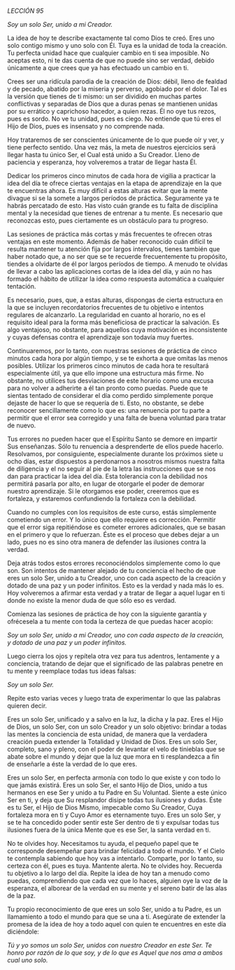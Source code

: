 *LECCIÓN 95*

*Soy un solo Ser, unido a mi Creador.*

La idea de hoy te describe exactamente tal como Dios te creó. Eres uno solo contigo mismo y uno solo con Él. Tuya es la unidad de toda la creación. Tu perfecta unidad hace que cualquier cambio en ti sea imposible. No aceptas esto, ni te das cuenta de que no puede sino ser verdad, debido únicamente a que crees que ya has efectuado un cambio en ti.

Crees ser una ridícula parodia de la creación de Dios: débil, lleno de fealdad y de pecado, abatido por la miseria y perverso, agobiado por el dolor. Tal es la versión que tienes de ti mismo: un ser dividido en muchas partes conflictivas y separadas de Dios que a duras penas se mantienen unidas por su errático y caprichoso hacedor, a quien rezas. Él no oye tus rezos, pues es sordo. No ve tu unidad, pues es ciego. No entiende que tú eres el Hijo de Dios, pues es insensato y no comprende nada.

Hoy trataremos de ser conscientes únicamente de lo que puede oír y ver, y tiene perfecto sentido. Una vez más, la meta de nuestros ejercicios será llegar hasta tu único Ser, el Cual está unido a Su Creador. Lleno de paciencia y esperanza, hoy volveremos a tratar de llegar hasta Él.

Dedicar los primeros cinco minutos de cada hora de vigilia a practicar la idea del día te ofrece ciertas ventajas en la etapa de aprendizaje en la que te encuentras ahora. Es muy difícil a estas alturas evitar que la mente divague si se la somete a largos períodos de práctica. Seguramente ya te habrás percatado de esto. Has visto cuán grande es tu falta de disciplina mental y la necesidad que tienes de entrenar a tu mente. Es necesario que reconozcas esto, pues ciertamente es un obstáculo para tu progreso.

Las sesiones de práctica más cortas y más frecuentes te ofrecen otras ventajas en este momento. Además de haber reconocido cuán difícil te resulta mantener tu atención fija por largos intervalos, tienes también que haber notado que, a no ser que se te recuerde frecuentemente tu propósito, tiendes a olvidarte de él por largos períodos de tiempo. A menudo te olvidas de llevar a cabo las aplicaciones cortas de la idea del día, y aún no has formado el hábito de utilizar la idea como respuesta automática a cualquier tentación.

Es necesario, pues, que, a estas alturas, dispongas de cierta estructura en la que se incluyen recordatorios frecuentes de tu objetivo e intentos regulares de alcanzarlo. La regularidad en cuanto al horario, no es el requisito ideal para la forma más beneficiosa de practicar la salvación. Es algo ventajoso, no obstante, para aquellos cuya motivación es inconsistente y cuyas defensas contra el aprendizaje son todavía muy fuertes.

Continuaremos, por lo tanto, con nuestras sesiones de práctica de cinco minutos cada hora por algún tiempo, y se te exhorta a que omitas las menos posibles. Utilizar los primeros cinco minutos de cada hora te resultará especialmente útil, ya que ello impone una estructura más firme. No obstante, no utilices tus desviaciones de este horario como una excusa para no volver a adherirte a él tan pronto como puedas. Puede que te sientas tentado de considerar el día como perdido simplemente porque dejaste de hacer lo que se requería de ti. Esto, no obstante, se debe reconocer sencillamente como lo que es: una renuencia por tu parte a permitir que el error sea corregido y una falta de buena voluntad para tratar de nuevo.

Tus errores no pueden hacer que el Espíritu Santo se demore en impartir Sus enseñanzas. Sólo tu renuencia a desprenderte de ellos puede hacerlo. Resolvamos, por consiguiente, especialmente durante los próximos siete u ocho días, estar dispuestos a perdonarnos a nosotros mismos nuestra falta de diligencia y el no seguir al pie de la letra las instrucciones que se nos dan para practicar la idea del día. Esta tolerancia con la debilidad nos permitirá pasarla por alto, en lugar de otorgarle el poder de demorar nuestro aprendizaje. Si le otorgamos ese poder, creeremos que es fortaleza, y estaremos confundiendo la fortaleza con la debilidad.

Cuando no cumples con los requisitos de este curso, estás simplemente cometiendo un error. Y lo único que ello requiere es corrección. Permitir que el error siga repitiéndose es cometer errores adicionales, que se basan en el primero y que lo refuerzan. Éste es el proceso que debes dejar a un lado, pues no es sino otra manera de defender las ilusiones contra la verdad.

Deja atrás todos estos errores reconociéndolos simplemente como lo que son. Son intentos de mantener alejado de tu conciencia el hecho de que eres un solo Ser, unido a tu Creador, uno con cada aspecto de la creación y dotado de una paz y un poder infinitos. Esto es la verdad y nada más lo es. Hoy volveremos a afirmar esta verdad y a tratar de llegar a aquel lugar en ti donde no existe la menor duda de que sólo eso es verdad.

Comienza las sesiones de práctica de hoy con la siguiente garantía y ofrécesela a tu mente con toda la certeza de que puedas hacer acopio:

_Soy un solo Ser, unido a mi Creador, uno con cada aspecto de la creación, y dotado de una paz y un poder infinitos._

Luego cierra los ojos y repítela otra vez para tus adentros, lentamente y a conciencia, tratando de dejar que el significado de las palabras penetre en tu mente y reemplace todas tus ideas falsas:

_Soy un solo Ser._

Repite esto varias veces y luego trata de experimentar lo que las palabras quieren decir.

Eres un solo Ser, unificado y a salvo en la luz, la dicha y la paz. Eres el Hijo de Dios, un solo Ser, con un solo Creador y un solo objetivo: brindar a todas las mentes la conciencia de esta unidad, de manera que la verdadera creación pueda extender la Totalidad y Unidad de Dios. Eres un solo Ser, completo, sano y pleno, con el poder de levantar el velo de tinieblas que se abate sobre el mundo y dejar que la luz que mora en ti resplandezca a fin de enseñarle a éste la verdad de lo que eres.

Eres un solo Ser, en perfecta armonía con todo lo que existe y con todo lo que jamás existirá. Eres un solo Ser, el santo Hijo de Dios, unido a tus hermanos en ese Ser y unido a tu Padre en Su Voluntad. Siente a este único Ser en ti, y deja que Su resplandor disipe todas tus ilusiones y dudas. Éste es tu Ser, el Hijo de Dios Mismo, impecable como Su Creador, Cuya fortaleza mora en ti y Cuyo Amor es eternamente tuyo. Eres un solo Ser, y se te ha concedido poder sentir este Ser dentro de ti y expulsar todas tus ilusiones fuera de la única Mente que es ese Ser, la santa verdad en ti.

No te olvides hoy. Necesitamos tu ayuda, el pequeño papel que te corresponde desempeñar para brindar felicidad a todo el mundo. Y el Cielo te contempla sabiendo que hoy vas a intentarlo. Comparte, por lo tanto, su certeza con él, pues es tuya. Mantente alerta. No te olvides hoy. Recuerda tu objetivo a lo largo del día. Repite la idea de hoy tan a menudo como puedas, comprendiendo que cada vez que lo haces, alguien oye la voz de la esperanza, el alborear de la verdad en su mente y el sereno batir de las alas de la paz.

Tu propio reconocimiento de que eres un solo Ser, unido a tu Padre, es un llamamiento a todo el mundo para que se una a ti. Asegúrate de extender la promesa de la idea de hoy a todo aquel con quien te encuentres en este día diciéndole:

_Tú y yo somos un solo Ser, unidos con nuestro Creador en este Ser. Te honro por razón de lo que soy, y de lo que es Aquel que nos ama a ambos cual uno solo._